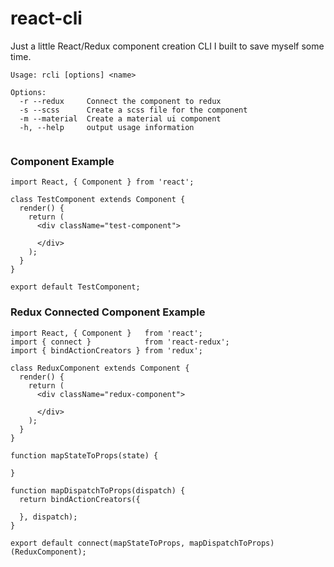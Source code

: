 # react-cli
Just a little React/Redux component creation CLI I built to save myself some time.

```
Usage: rcli [options] <name>

Options:
  -r --redux     Connect the component to redux
  -s --scss      Create a scss file for the component
  -m --material  Create a material ui component
  -h, --help     output usage information
 
```

### Component Example

```
import React, { Component } from 'react';

class TestComponent extends Component {
  render() {
    return (
      <div className="test-component">

      </div>
    );
  }
}

export default TestComponent;
```

### Redux Connected Component Example

```
import React, { Component }   from 'react';
import { connect }            from 'react-redux';
import { bindActionCreators } from 'redux';

class ReduxComponent extends Component {
  render() {
    return (
      <div className="redux-component">

      </div>
    );
  }
}

function mapStateToProps(state) {

}

function mapDispatchToProps(dispatch) {
  return bindActionCreators({

  }, dispatch);
}

export default connect(mapStateToProps, mapDispatchToProps)(ReduxComponent);
```
